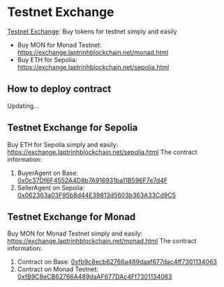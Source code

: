 # Testnet Exchange
[Testnet Exchange](https://exchange.laptrinhblockchain.net): Buy tokens for testnet simply and easily
- Buy MON for Monad Testnet: https://exchange.laptrinhblockchain.net/monad.html
- Buy ETH for Sepolia: https://exchange.laptrinhblockchain.net/sepolia.html

## How to deploy contract
Updating...

## Testnet Exchange for Sepolia
Buy ETH for Sepolia simply and easily: https://exchange.laptrinhblockchain.net/sepolia.html
The contract information:
1. BuyerAgent on Base: [0x0c37Df6F4552A4D8b7A916931ba11B596F7e7d4F](https://basescan.org/address/0x0c37Df6F4552A4D8b7A916931ba11B596F7e7d4F#code)
2. SellerAgent on Sepolia: [0x062363a03F95b8d44E39813d5603b363A33Cd9C5](https://sepolia.etherscan.io/address/0x062363a03f95b8d44e39813d5603b363a33cd9c5#code)

## Testnet Exchange for Monad
Buy MON for Monad Testnet simply and easily: https://exchange.laptrinhblockchain.net/monad.html
The contract information:
1. Contract on Base: [0xfb9c8ecb62766a489daaf677dac4ff7301134063](https://basescan.org/address/0xfb9c8ecb62766a489daaf677dac4ff7301134063#code)
2. Contract on Monad Testnet: [0xfB9C8eCB62766A489daAF677DAc4Ff7301134063](https://testnet.monadexplorer.com/address/0xfB9C8eCB62766A489daAF677DAc4Ff7301134063?tab=Contract)

